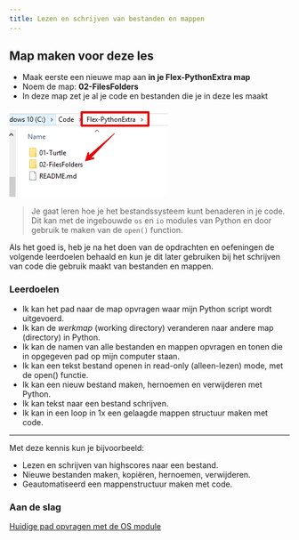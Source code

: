 ```yaml
---
title: Lezen en schrijven van bestanden en mappen
---
```


## Map maken voor deze les
* Maak eerste een nieuwe map aan **in je Flex-PythonExtra map**
* Noem de map: **02-FilesFolders**
* In deze map zet je al je code en bestanden die je in deze les maakt

![](new-folder.png)


> Je gaat leren hoe je het bestandssysteem kunt benaderen in je code.
Dit kan met de ingebouwde `os` en `io` modules van Python en door gebruik te maken van de `open()` function. 

Als het goed is, heb je na het doen van de opdrachten en oefeningen de volgende leerdoelen behaald en kun je dit later gebruiken bij het schrijven van code die gebruik maakt van bestanden en mappen.

### Leerdoelen
* Ik kan het pad naar de map opvragen waar mijn Python script wordt uitgevoerd.
* Ik kan de *werkmap* (working directory) veranderen naar andere map (directory) in Python.
* Ik kan de namen van alle bestanden en mappen opvragen en tonen die in opgegeven pad op mijn computer staan.
* Ik kan een tekst bestand openen in read-only (alleen-lezen) mode, met de open() functie.
* Ik kan een nieuw bestand maken, hernoemen en verwijderen met Python.
* Ik kan tekst naar een bestand schrijven. 
* Ik kan in een loop in 1x een gelaagde mappen structuur maken met code.

---

Met deze kennis kun je bijvoorbeeld:
- Lezen en schrijven van highscores naar een bestand.
- Nieuwe bestanden maken, kopiëren, hernoemen, verwijderen. 
- Geautomatiseerd een mappenstructuur maken met code.


### Aan de slag
[Huidige pad opvragen met de OS module](01-os-module)


